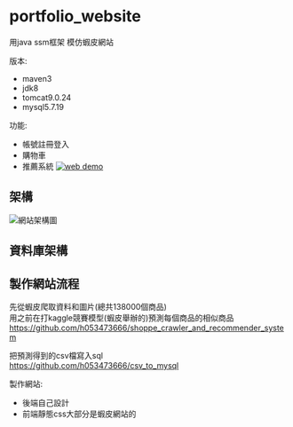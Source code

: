 # portfolio_website
用java ssm框架 模仿蝦皮網站

版本:
* maven3  
* jdk8  
* tomcat9.0.24  
* mysql5.7.19

功能:  
* 帳號註冊登入  
* 購物車  
* 推薦系統
[![web demo](https://user-images.githubusercontent.com/37287974/169712572-9a937986-7016-4a50-86b2-64f61d024dad.png)](https://www.youtube.com/watch?v="It-bzrEcaZ4" "web demo")  


架構
--
![網站架構圖](https://user-images.githubusercontent.com/37287974/169712037-768f80de-abaa-4365-afd0-0a905b239fd0.png)  

資料庫架構
--

製作網站流程  
--

先從蝦皮爬取資料和圖片(總共138000個商品)  
用之前在打kaggle競賽模型(蝦皮舉辦的)預測每個商品的相似商品
https://github.com/h053473666/shoppe_crawler_and_recommender_system  

把預測得到的csv檔寫入sql  
https://github.com/h053473666/csv_to_mysql  

製作網站:
* 後端自己設計
* 前端靜態css大部分是蝦皮網站的
